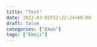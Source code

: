 ```yaml
---
title: "Test"
date: 2022-03-01T22:22:24+08:00
draft: false
categories: ["Emoo"]
tags: ["Emoji"]
---
```


